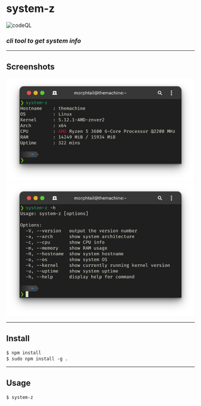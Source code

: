 # system-z 

![codeQL](https://github.com/m0rphtail/system-z/actions/workflows/codeql-analysis.yml/badge.svg)


### <em>cli tool to get system info</em>

---

## Screenshots

![](docs/tool.png)
![](docs/tool-help.png)

---

## Install 
```
$ npm install
$ sudo npm install -g .
```

---

## Usage
``` 
$ system-z
```

